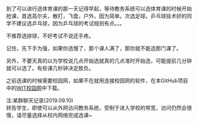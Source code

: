 到了可以进行选体育课的那一天记得早起，等待教务系统可以选体育课的时候开始抢课，首选高尔夫，散打，飞盘，户外，因为简单。次选足球。乒乓球技术好的同学不建议选乒乓球，因为乒乓球的考试规则有点。。。

不推荐选排球，不好考试不说还手疼。

记住，先下手为强，如果你选慢了，那个课人满了，那你就不能选那门课了。

另外，不要天真的以为学校说几点开始选就真的几点准时开始选，可能提前几分钟就可以选了。有些课几秒钟决定胜负。

之前选课的时候需要校园网，如果不在就用连接校园网的软件，在本GitHub项目中的[WIT校园网](https://github.com/IvyHole/WITCL/tree/master/WIT%E6%A0%A1%E5%9B%AD%E7%BD%91)中下载。


注:某群聊天记录(2019.09.10)  
转告学生，即使可以从外网访问教务系统，受制于进入学校的带宽，访问仍然会很慢，请尽量选择从校内网络完成选课~
